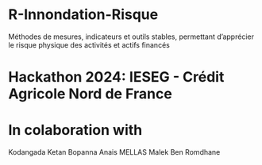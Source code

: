 # R-Innondation-Risque
Méthodes de mesures, indicateurs et outils stables, permettant d’apprécier le risque physique des activités et actifs financés


# Hackathon 2024: IESEG - Crédit Agricole Nord de France 

# In colaboration with
Kodangada Ketan Bopanna
Anais MELLAS
Malek Ben Romdhane

